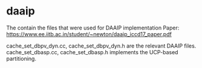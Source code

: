 # daaip
The contain the files that were used for DAAIP implementation
Paper: https://www.ee.iitb.ac.in/student/~newton/daaip_iccd17_paper.pdf

cache_set_dbpv_dyn.cc, cache_set_dbpv_dyn.h are the relevant DAAIP files.
cache_set_dbasp.cc, cache_set_dbasp.h implements the UCP-based partitioning.
